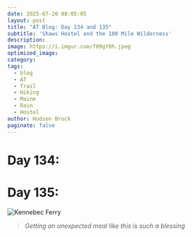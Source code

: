 ```yaml
---
date: 2025-07-20 08:05:05
layout: post
title: "AT Blog: Day 134 and 135"
subtitle: 'Shaws Hostel and the 100 Mile Wilderness'
description:
image: https://i.imgur.com/f09gY0h.jpeg
optimized_image: 
category:
tags:
  - blog
  - AT
  - Trail
  - Hiking
  - Maine
  - Rain
  - Hostel
author: Hudson Brock
paginate: false
---
```


# Day 134:



# Day 135:



<!-- IMAGE PLACEHOLDER: Add image of Kennebec River ferry crossing -->
![Kennebec Ferry](https://i.imgur.com/qlQoH35.jpeg "The breakfast of champions")

>*Getting an unexpected meal like this is such a blessing* 